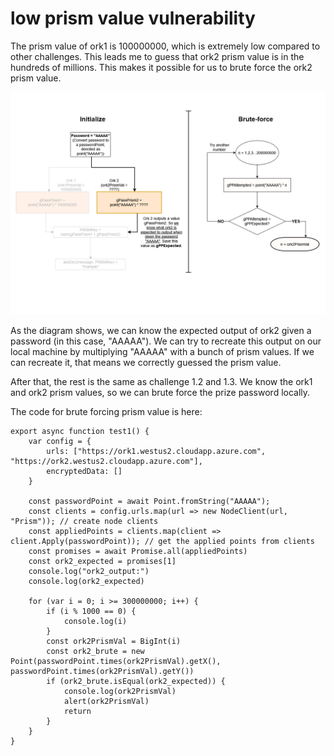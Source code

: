 <h1>low prism value vulnerability</h1>

The prism value of ork1 is 100000000, which is extremely low compared to other challenges. This leads me to guess that ork2 prism value is in the hundreds of millions. This makes it possible for us to brute force the ork2 prism value.

![brute-force-flow](diagrams/bruteforce.png)

As the diagram shows, we can know the expected output of ork2 given a password (in this case, "AAAAA"). We can try to recreate this output on our local machine by multiplying "AAAAA" with a bunch of prism values. If we can recreate it, that means we correctly guessed the prism value. 

After that, the rest is the same as challenge 1.2 and 1.3. We know the ork1 and ork2 prism values, so we can brute force the prize password locally.

The code for brute forcing prism value is here:

```
export async function test1() { 
    var config = {
        urls: ["https://ork1.westus2.cloudapp.azure.com", "https://ork2.westus2.cloudapp.azure.com"],
        encryptedData: []
    }

    const passwordPoint = await Point.fromString("AAAAA");
    const clients = config.urls.map(url => new NodeClient(url, "Prism")); // create node clients
    const appliedPoints = clients.map(client => client.Apply(passwordPoint)); // get the applied points from clients
    const promises = await Promise.all(appliedPoints)
    const ork2_expected = promises[1]
    console.log("ork2_output:")
    console.log(ork2_expected)

    for (var i = 0; i >= 300000000; i++) {
        if (i % 1000 == 0) {
            console.log(i)
        }
        const ork2PrismVal = BigInt(i)
        const ork2_brute = new Point(passwordPoint.times(ork2PrismVal).getX(), passwordPoint.times(ork2PrismVal).getY())
        if (ork2_brute.isEqual(ork2_expected)) {
            console.log(ork2PrismVal)
            alert(ork2PrismVal)
            return
        }
    }
}
```
